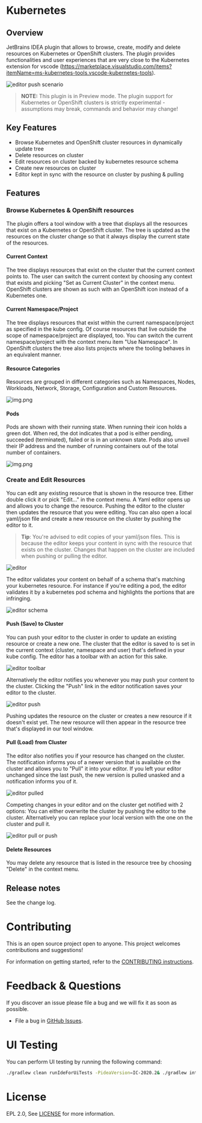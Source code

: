# Kubernetes

## Overview

JetBrains IDEA plugin that allows to browse, create, modify and delete resources on Kubernetes or OpenShift clusters.
The plugin provides functionalities and user experiences that are very close to the Kubernetes extension for vscode (https://marketplace.visualstudio.com/items?itemName=ms-kubernetes-tools.vscode-kubernetes-tools).

![editor push scenario](images/editor-push.gif)

> **NOTE:** This plugin is in Preview mode. The plugin support for Kubernetes or OpenShift clusters is strictly experimental - assumptions may break, commands and behavior may change!

## Key Features
* Browse Kubernetes and OpenShift cluster resources in dynamically update tree
* Delete resources on cluster
* Edit resources on cluster backed by kubernetes resource schema
* Create new resources on cluster
* Editor kept in sync with the resource on cluster by pushing & pulling

## Features

### Browse Kubernetes & OpenShift resources
The plugin offers a tool window with a tree that displays all the resources that exist on a Kubernetes or OpenShift cluster. 
The tree is updated as the resources on the cluster change so that it always display the current state of the resources. 

#### Current Context
The tree displays resources that exist on the cluster that the current context points to. 
The user can switch the current context by choosing any context that exists and picking "Set as Current Cluster" in the context menu.
OpenShift clusters are shown as such with an OpenShift icon instead of a Kubernetes one.
 
#### Current Namespace/Project
The tree displays resources that exist within the current namespace/project as specified in the kube config. 
Of course resources that live outside the scope of namespace/project are displayed, too.
You can switch the current namespace/project with the context menu item "Use Namespace". 
In OpenShift clusters the tree also lists projects where the tooling behaves in an equivalent manner. 

#### Resource Categories
Resources are grouped in different categories such as Namespaces, Nodes, Workloads, Network, Storage, Configuration and Custom Resources.

![img.png](images/categories.png)

#### Pods
Pods are shown with their running state. When running their icon holds a green dot. 
When red, the dot indicates that a pod is either pending, succeeded (terminated), failed or is in an unknown state.
Pods also unveil their IP address and the number of running containers out of the total number of containers.

![img.png](images/pod.png)

### Create and Edit Resources
You can edit any existing resource that is shown in the resource tree.
Either double click it or pick "Edit..." in the context menu. 
A Yaml editor opens up and allows you to change the resource. 
Pushing the editor to the cluster then updates the resource that you were editing.
You can also open a local yaml/json file and create a new resource on the cluster by pushing the editor to it.

> **Tip**: You're advised to edit copies of your yaml/json files. 
> This is because the editor keeps your content in sync with the resource that exists on the cluster. 
> Changes that happen on the cluster are included when pushing or pulling the editor.  
    

![editor](images/editor.png)

The editor validates your content on behalf of a schema that's matching your kubernetes resource.
For instance if you're editing a pod, the editor validates it by a kubernetes pod schema and highlights the portions that are infringing.

![editor schema](images/editor-schema.png)

#### Push (Save) to Cluster

You can push your editor to the cluster in order to update an existing resource or create a new one.
The cluster that the editor is saved to is set in the current context (cluster, namespace and user) that's defined in your kube config.
The editor has a toolbar with an action for this sake.

![editor toolbar](images/editor-toolbar-push.png)

Alternatively the editor notifies you whenever you may push your content to the cluster.
Clicking the "Push" link in the editor notification saves your editor to the cluster.

![editor push](images/editor-push.png)

Pushing updates the resource on the cluster or creates a new resource if it doesn't exist yet.
The new resource will then appear in the resource tree that's displayed in our tool window.

#### Pull (Load) from Cluster

The editor also notifies you if your resource has changed on the cluster.
The notification informs you of a newer version that is available on the cluster and allows you to "Pull" it into your editor.
If you left your editor unchanged since the last push, the new version is pulled unasked and a notification informs you of it.

![editor pulled](images/editor-pulled.png)

Competing changes in your editor and on the cluster get notified with 2 options: 
You can either overwrite the cluster by pushing the editor to the cluster.
Alternatively you can replace your local version with the one on the cluster and pull it.

![editor pull or push](images/editor-pull-push.png)

#### Delete Resources
You may delete any resource that is listed in the resource tree by choosing "Delete" in the context menu.



## Release notes
See the change log.

Contributing
============
This is an open source project open to anyone. This project welcomes contributions and suggestions!

For information on getting started, refer to the [CONTRIBUTING instructions](CONTRIBUTING.md).

Feedback & Questions
====================
If you discover an issue please file a bug and we will fix it as soon as possible.
* File a bug in [GitHub Issues](https://github.com/redhat-developer/intellij-kubernetes/issues).

UI Testing
==========
You can perform UI testing by running the following command:
```sh
./gradlew clean runIdeForUiTests -PideaVersion=IC-2020.2& ./gradlew integrationTest
```

License
=======
EPL 2.0, See [LICENSE](LICENSE) for more information.
